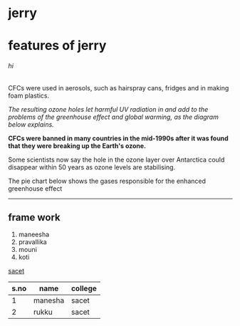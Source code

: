 # jerry
# features of jerry
###### hi
CFCs were used in aerosols, such as hairspray cans, fridges and in making foam plastics.

_The resulting ozone holes let harmful UV radiation in and add to the problems of the greenhouse effect and global warming, as the diagram below explains._

 **CFCs were banned in many countries in the mid-1990s after it was found that they were breaking up the Earth's ozone.**

Some scientists now say the hole in the ozone layer over Antarctica could disappear within 50 years as ozone levels are stabilising.

The pie chart
below shows
the gases responsible
for the enhanced 
greenhouse effect
____
## frame work
1. maneesha
2. pravallika
3. mouni
4. koti

[sacet](http://sacet.ac.in)

s.no | name | college
-----|------|--------
1|manesha|sacet
2|rukku|sacet
